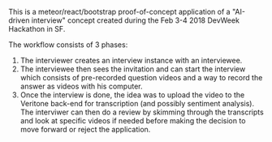 This is a meteor/react/bootstrap proof-of-concept application of a "AI-driven interview" concept created during the Feb 3-4 2018 DevWeek Hackathon in SF.

The workflow consists of 3 phases:
1. The interviewer creates an interview instance with an interviewee.
2. The interviewee then sees the invitation and can start the interview which consists of pre-recorded question videos and a way to record the answer as videos with his computer.
3. Once the interview is done, the idea was to upload the video to the Veritone back-end for transcription (and possibly sentiment analysis). The interviwer can then do a review by skimming through the transcripts and look at specific videos if needed before making the decision to move forward or reject the application. 
